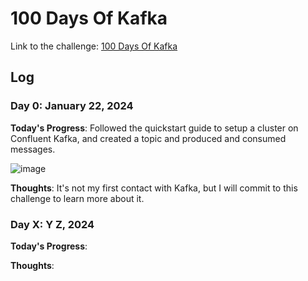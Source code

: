 # 100 Days Of Kafka

Link to the challenge: [100 Days Of Kafka](https://developer.confluent.io/100-days-of-code)

## Log

### Day 0: January 22, 2024

**Today's Progress**: Followed the quickstart guide to setup a cluster on Confluent Kafka, and created a topic and produced and consumed messages.

![image](https://github.com/RafaelAdao/100DAYSKAFKA/assets/5923706/0716ee58-d93b-48fd-8c93-d91bf5cb1ad5)

**Thoughts**: It's not my first contact with Kafka, but I will commit to this challenge to learn more about it.

### Day X: Y Z, 2024

**Today's Progress**: 

**Thoughts**: 
